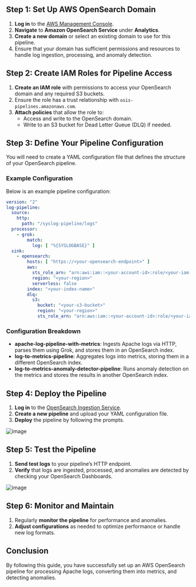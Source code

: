 ## Step 1: Set Up AWS OpenSearch Domain

1. **Log in** to the [AWS Management Console](https://aws.amazon.com/console/).
2. **Navigate** to **Amazon OpenSearch Service** under **Analytics**.
3. **Create a new domain** or select an existing domain to use for this pipeline.
4. Ensure that your domain has sufficient permissions and resources to handle log ingestion, processing, and anomaly detection.

## Step 2: Create IAM Roles for Pipeline Access

1. **Create an IAM role** with permissions to access your OpenSearch domain and any required S3 buckets.
2. Ensure the role has a trust relationship with `osis-pipelines.amazonaws.com`.
3. **Attach policies** that allow the role to:
   - Access and write to the OpenSearch domain.
   - Write to an S3 bucket for Dead Letter Queue (DLQ) if needed.

## Step 3: Define Your Pipeline Configuration

You will need to create a YAML configuration file that defines the structure of your OpenSearch pipeline.

### Example Configuration

Below is an example pipeline configuration:

```yaml
version: "2"
log-pipeline:
  source:
    http:
      path: "/syslog-pipeline/logs"
  processor:
    - grok:
        match:
          log: [ "%{SYSLOGBASE}" ]
  sink:
    - opensearch:
        hosts: [ "https://<your-opensearch-endpoint>" ]
        aws:
          sts_role_arn: "arn:aws:iam::<your-account-id>:role/<your-iam-role>"
          region: "<your-region>"
          serverless: false
        index: "<your-index-name>"
        dlq:
          s3:
            bucket: "<your-s3-bucket>"
            region: "<your-region>"
            sts_role_arn: "arn:aws:iam::<your-account-id>:role/<your-iam-role>"
```

### Configuration Breakdown

- **apache-log-pipeline-with-metrics**: Ingests Apache logs via HTTP, parses them using Grok, and stores them in an OpenSearch index.
- **log-to-metrics-pipeline**: Aggregates logs into metrics, storing them in a different OpenSearch index.
- **log-to-metrics-anomaly-detector-pipeline**: Runs anomaly detection on the metrics and stores the results in another OpenSearch index.

## Step 4: Deploy the Pipeline

1. **Log in** to the [OpenSearch Ingestion Service](https://opensearch.aws.amazon.com/).
2. **Create a new pipeline** and upload your YAML configuration file.
3. **Deploy** the pipeline by following the prompts.

![image](https://github.com/user-attachments/assets/5b89da60-85a4-4cc9-938c-079defe45d43)

## Step 5: Test the Pipeline

1. **Send test logs** to your pipeline’s HTTP endpoint.
2. **Verify** that logs are ingested, processed, and anomalies are detected by checking your OpenSearch Dashboards.

![image](https://github.com/user-attachments/assets/1772e0f8-f424-4705-96c7-bd6495178519)

## Step 6: Monitor and Maintain

1. Regularly **monitor the pipeline** for performance and anomalies.
2. **Adjust configurations** as needed to optimize performance or handle new log formats.

## Conclusion

By following this guide, you have successfully set up an AWS OpenSearch pipeline for processing Apache logs, converting them into metrics, and detecting anomalies.
